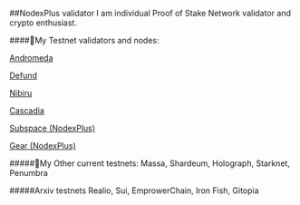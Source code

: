 ##NodexPlus validator
I am individual Proof of Stake Network validator and crypto enthusiast.

####🔹My Testnet validators and nodes:

[Andromeda](https://andromeda.explorers.guru/validator/andrvaloper1awsn8q5zy4zyz2ahxwqdwjfwa6dhs44l9q98yx)


[Defund](https://defund.explorers.guru/validator/defundvaloper1up84tztxdw56h2n7nx5mka5qw0snpas5ud037d)

[Nibiru](https://nibiru.explorers.guru/validator/nibivaloper1p830jwfv6vkff0lpzxs44cyjjxhaf7nrn47msl)

[Cascadia](https://testnet.cascadia.explorers.guru/validator/cascadiavaloper1jg4gvde5u3f95gm5qctv9cct7cmrjrp08nmyms)

[Subspace (NodexPlus)](https://telemetry.subspace.network/#list/0xa3cd4b592d93f79943fbc58fc90ca8f516106699c9cf4d7ada98ca22877bc1ae)

[Gear (NodexPlus)](https://telemetry.gear-tech.io/#/0x92ed36f0a4a26169cba7c6990d51055c76b6b89de268568615a041eebb619a0e)

#####🔹My Other current testnets:
Massa, Shardeum, Holograph, Starknet,  Penumbra

#####Arxiv testnets
Realio, Sui, EmprowerChain, Iron Fish, Gitopia
